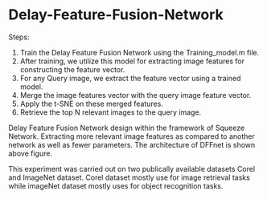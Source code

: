 # Delay-Feature-Fusion-Network

Steps:
1. Train the Delay Feature Fusion Network using the Training_model.m file.
2. After training, we utilize this model for extracting image features for constructing the feature vector.
3. For any Query image, we extract the feature vector using a trained model.
4. Merge the image features vector with the query image feature vector.
5. Apply the t-SNE on these merged features.
6. Retrieve the top N relevant images to the query image.

Delay Feature Fusion Network design within the framework of Squeeze Network. Extracting more relevant image features as compared to another network as well as fewer parameters. The architecture of DFFnet is shown above figure. 

This experiment was carried out on two publically available datasets Corel and ImageNet dataset. Corel dataset mostly use for image retrieval tasks while imageNet dataset mostly uses for object recognition tasks.
